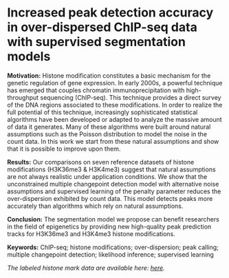 # Increased peak detection accuracy in over-dispersed ChIP-seq data with supervised segmentation models

**Motivation:** Histone modification constitutes a basic mechanism for the genetic regulation of gene expression. In early 2000s, a powerful technique has emerged that couples chromatin immunoprecipitation with high-throughput sequencing (ChIP-seq). This technique provides a direct survey of the DNA regions associated to these modifications. In order to realize the full potential of this technique, increasingly sophisticated statistical algorithms have been developed or adapted to analyze the massive amount of data it generates. Many of these algorithms were built around natural assumptions such as the Poisson distribution to model the noise in the count data. In this work we start from these natural assumptions and show that it is possible to improve upon them.

**Results:** Our comparisons on seven reference datasets of histone modifications (H3K36me3 \& H3K4me3) suggest that natural assumptions are not always realistic under application conditions. We show that the unconstrained multiple changepoint detection model with alternative noise assumptions and  supervised learning of the penalty parameter reduces the over-dispersion exhibited by count data. This model detects peaks more accurately than algorithms which rely on natural assumptions.

**Conclusion:** The segmentation model we propose can benefit researchers in the field of epigenetics by providing new high-quality peak prediction tracks for H3K36me3 and H3K4me3 histone modifications.

**Keywords:** ChIP-seq; histone modifications; over-dispersion; peak calling; multiple changepoint detection; likelihood inference; supervised learning

*The labeled histone mark data are available here: [here](https://rcdata.nau.edu/genomic-ml/chip-seq-chunk-db/).*